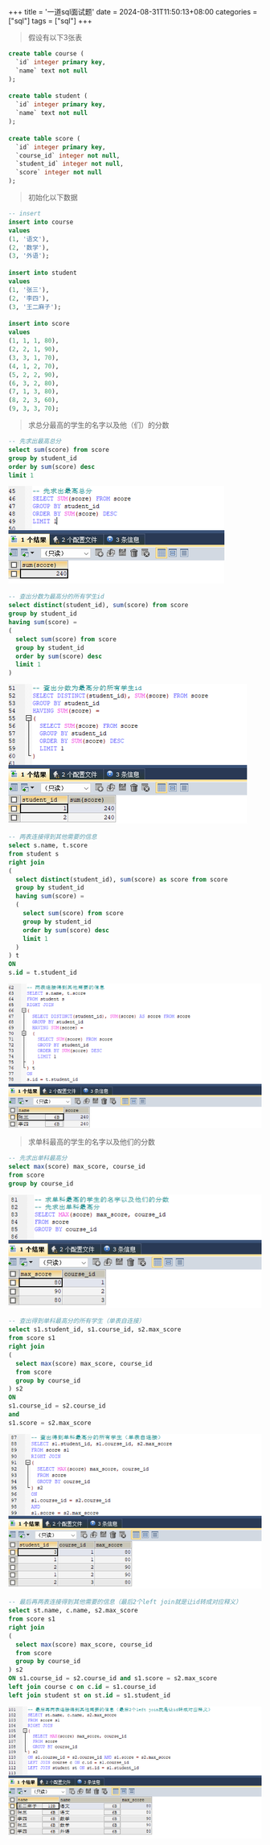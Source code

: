 +++
title = '一道sql面试题'
date = 2024-08-31T11:50:13+08:00
categories = ["sql"]
tags = ["sql"]
+++

> 假设有以下3张表

```sql
create table course (
  `id` integer primary key,
  `name` text not null
);

create table student (
  `id` integer primary key,
  `name` text not null
);

create table score (
  `id` integer primary key,
  `course_id` integer not null,
  `student_id` integer not null,
  `score` integer not null
);
```

> 初始化以下数据

```sql
-- insert
insert into course
values
(1, '语文'),
(2, '数学'),
(3, '外语');

insert into student
values
(1, '张三'),
(2, '李四'),
(3, '王二麻子');

insert into score
values
(1, 1, 1, 80),
(2, 2, 1, 90),
(3, 3, 1, 70),
(4, 1, 2, 70),
(5, 2, 2, 90),
(6, 3, 2, 80),
(7, 1, 3, 80),
(8, 2, 3, 60),
(9, 3, 3, 70);
```

> 求总分最高的学生的名字以及他（们）的分数

```sql
-- 先求出最高总分
select sum(score) from score
group by student_id
order by sum(score) desc
limit 1
```

![image-20231004144944663](https://raw.githubusercontent.com/guyuechen/gallery/main/img/image-20231004144944663.png)

```sql
-- 查出分数为最高分的所有学生id
select distinct(student_id), sum(score) from score
group by student_id
having sum(score) = 
(
  select sum(score) from score
  group by student_id
  order by sum(score) desc
  limit 1
)
```

![image-20231004145042418](https://raw.githubusercontent.com/guyuechen/gallery/main/img/image-20231004145042418.png)

```sql
-- 两表连接得到其他需要的信息
select s.name, t.score
from student s
right join 
(
  select distinct(student_id), sum(score) as score from score
  group by student_id
  having sum(score) = 
  (
    select sum(score) from score
    group by student_id
    order by sum(score) desc
    limit 1
  )
) t
ON
s.id = t.student_id
```

![image-20231004145258381](https://raw.githubusercontent.com/guyuechen/gallery/main/img/image-20231004145258381.png)

> 求单科最高的学生的名字以及他们的分数

```sql
-- 先求出单科最高分
select max(score) max_score, course_id
from score
group by course_id
```

![image-20231004152115447](https://raw.githubusercontent.com/guyuechen/gallery/main/img/image-20231004152115447.png)

```sql
-- 查出得到单科最高分的所有学生（单表自连接）
select s1.student_id, s1.course_id, s2.max_score
from score s1
right join 
(
  select max(score) max_score, course_id
  from score
  group by course_id
) s2
ON
s1.course_id = s2.course_id
and
s1.score = s2.max_score
```

![image-20231004152156889](https://raw.githubusercontent.com/guyuechen/gallery/main/img/image-20231004152156889.png)

```sql
-- 最后再两表连接得到其他需要的信息（最后2个left join就是让id转成对应释义）
select st.name, c.name, s2.max_score
from score s1
right join 
(
  select max(score) max_score, course_id
  from score
  group by course_id
) s2
ON s1.course_id = s2.course_id and s1.score = s2.max_score
left join course c on c.id = s1.course_id
left join student st on st.id = s1.student_id
```

![image-20231004152226326](https://raw.githubusercontent.com/guyuechen/gallery/main/img/image-20231004152226326.png)
